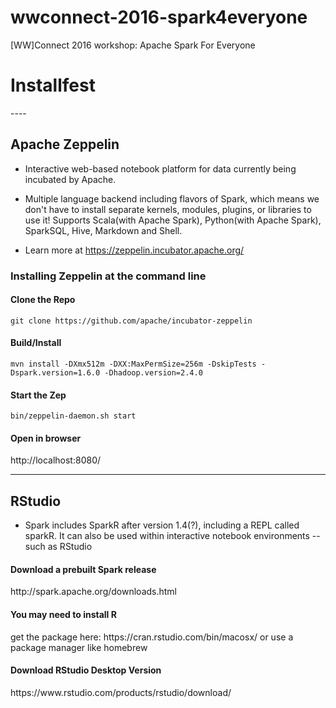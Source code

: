 # wwconnect-2016-spark4everyone
[WW]Connect 2016 workshop: Apache Spark For Everyone

<h1>Installfest</h1>
----


<h2>Apache Zeppelin</h2>

* Interactive web-based notebook platform for data currently being incubated by Apache. 

* Multiple language backend including flavors of Spark, which means we don't have to install separate kernels, modules, plugins, or libraries to use it! Supports Scala(with Apache Spark), Python(with Apache Spark), SparkSQL, Hive, Markdown and Shell.

* Learn more at https://zeppelin.incubator.apache.org/

<h3>Installing Zeppelin at the command line</h3>

<h4>Clone the Repo</h4>

```git clone https://github.com/apache/incubator-zeppelin```

<h4>Build/Install</h4>

```mvn install -DXmx512m -DXX:MaxPermSize=256m -DskipTests -Dspark.version=1.6.0 -Dhadoop.version=2.4.0```

<h4>Start the Zep</h4>

```bin/zeppelin-daemon.sh start```

<h4>Open in browser</h4>

http://localhost:8080/

-----

<h2>RStudio</h2>

* Spark includes SparkR after version 1.4(?), including a REPL called sparkR. It can also be used within interactive notebook environments -- such as RStudio

<h4>Download a prebuilt Spark release</h4>
http://spark.apache.org/downloads.html

<h4>You may need to install R</h4>
get the package here: https://cran.rstudio.com/bin/macosx/
or use a package manager like homebrew

<h4>Download RStudio Desktop Version</h4>
https://www.rstudio.com/products/rstudio/download/
